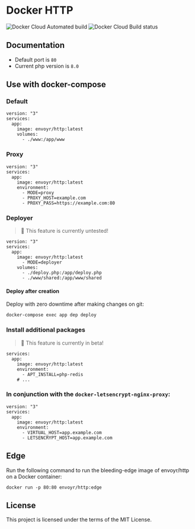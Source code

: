 # Docker HTTP

![Docker Cloud Automated build](https://img.shields.io/docker/cloud/automated/envoyr/http)
![Docker Cloud Build status](https://img.shields.io/docker/cloud/build/envoyr/http)

## Documentation

* Default port is `80`
* Current php version is `8.0`

## Use with docker-compose

### Default

````
version: "3"
services:
  app:
    image: envoyr/http:latest
    volumes:
      - ./www:/app/www
````

### Proxy

````
version: "3"
services:
  app:
    image: envoyr/http:latest
    environment:
      - MODE=proxy
      - PROXY_HOST=example.com
      - PROXY_PASS=https://example.com:80
````

### Deployer

> 🧨 This feature is currently untested!

````
version: "3"
services:
  app:
    image: envoyr/http:latest
      - MODE=deployer
    volumes:
      - ./deploy.php:/app/deploy.php
      - ./www/shared:/app/www/shared
````

#### Deploy after creation

Deploy with zero downtime after making changes on git:

````
docker-compose exec app dep deploy
````

### Install additional packages

> 🧨 This feature is currently in beta!

````
services:
  app:
    image: envoyr/http:latest
    environment:
      - APT_INSTALL=php-redis
    # ...
````

### In conjunction with the `docker-letsencrypt-nginx-proxy`:

````
version: "3"
services:
  app:
    image: envoyr/http:latest
    environment:
      - VIRTUAL_HOST=app.example.com
      - LETSENCRYPT_HOST=app.example.com
````

## Edge

Run the following command to run the bleeding-edge image of envoyr/http on a Docker container:

````
docker run -p 80:80 envoyr/http:edge
````

## License

This project is licensed under the terms of the MIT License.
